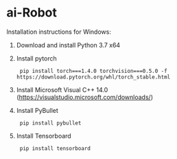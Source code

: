 # ai-Robot

Installation instructions for Windows:

1. Download and install Python 3.7 x64

2. Install pytorch

      	pip install torch===1.4.0 torchvision===0.5.0 -f https://download.pytorch.org/whl/torch_stable.html
      
3. Install Microsoft Visual C++ 14.0 (https://visualstudio.microsoft.com/downloads/)

4. Install PyBullet

      	pip install pybullet
        
5. Install Tensorboard

      	pip install tensorboard
